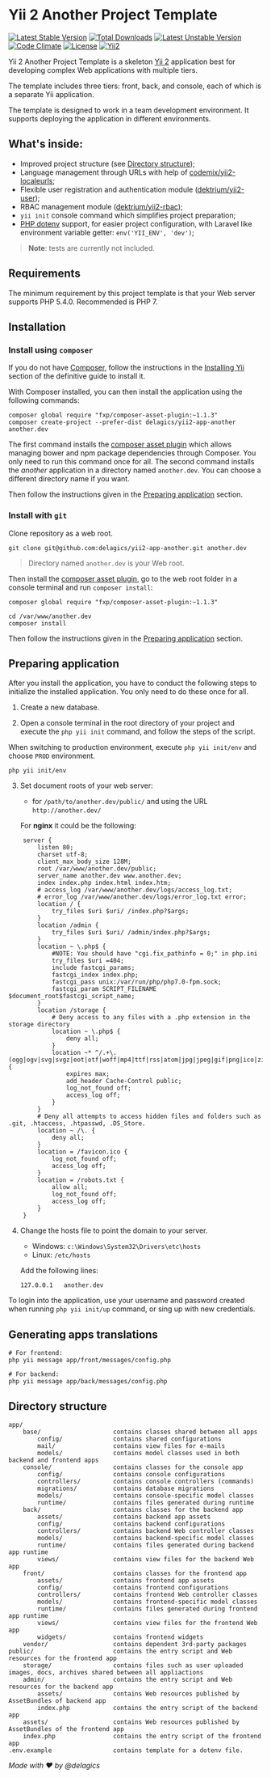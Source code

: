 # Yii 2 Another Project Template

[![Latest Stable Version](https://poser.pugx.org/delagics/yii2-app-another/v/stable.svg)](https://packagist.org/packages/delagics/yii2-app-another)
[![Total Downloads](https://poser.pugx.org/delagics/yii2-app-another/downloads)](https://packagist.org/packages/delagics/yii2-app-another)
[![Latest Unstable Version](https://poser.pugx.org/delagics/yii2-app-another/v/unstable.svg)](https://packagist.org/packages/delagics/yii2-app-another)
[![Code Climate](https://codeclimate.com/github/delagics/yii2-app-another/badges/gpa.svg)](https://codeclimate.com/github/delagics/yii2-app-another)
[![License](https://poser.pugx.org/delagics/yii2-app-another/license.svg)](https://packagist.org/packages/delagics/yii2-app-another)
[![Yii2](https://img.shields.io/badge/Powered_by-Yii_Framework-green.svg?style=flat)](http://www.yiiframework.com/extension/yii2-app-another)

Yii 2 Another Project Template is a skeleton [Yii 2](http://www.yiiframework.com/) application best for
developing complex Web applications with multiple tiers.

The template includes three tiers: front, back, and console, each of which
is a separate Yii application.

The template is designed to work in a team development environment. It supports
deploying the application in different environments.

## What's inside:

- Improved project structure (see [Directory structure](#directory-structure));
- Language management through URLs with help of [codemix/yii2-localeurls](https://github.com/codemix/yii2-localeurls);
- Flexible user registration and authentication module ([dektrium/yii2-user](https://github.com/dektrium/yii2-user));
- RBAC management module ([dektrium/yii2-rbac](https://github.com/dektrium/yii2-rbac));
- `yii init` console command which simplifies project preparation;
- [PHP dotenv](https://github.com/vlucas/phpdotenv) support, for easier project configuration, with Laravel like environment variable getter: `env('YII_ENV', 'dev')`;

> **Note**: tests are currently not included.

## Requirements

The minimum requirement by this project template is that your Web server supports PHP 5.4.0.
Recommended is PHP 7.

## Installation

### Install using `composer`

If you do not have [Composer](http://getcomposer.org/), follow the instructions in the
[Installing Yii](https://github.com/yiisoft/yii2/blob/master/docs/guide/start-installation.md#installing-via-composer) section of the definitive guide to install it.

With Composer installed, you can then install the application using the following commands:

    composer global require "fxp/composer-asset-plugin:~1.1.3"
    composer create-project --prefer-dist delagics/yii2-app-another another.dev

The first command installs the [composer asset plugin](https://github.com/francoispluchino/composer-asset-plugin/)
which allows managing bower and npm package dependencies through Composer. You only need to run this command
once for all. The second command installs the _another_ application in a directory named `another.dev`.
You can choose a different directory name if you want.

Then follow the instructions given in the [Preparing application](#preparing-application) section.

### Install with `git`

Clone repository as a web root.
```
git clone git@github.com:delagics/yii2-app-another.git another.dev
```

> Directory named `another.dev` is your Web root.

Then install the [composer asset plugin](https://github.com/francoispluchino/composer-asset-plugin/),
go to the web root folder in a console terminal and run `composer install`:

```
composer global require "fxp/composer-asset-plugin:~1.1.3"

cd /var/www/another.dev
composer install
```

Then follow the instructions given in the [Preparing application](#preparing-application) section.

## Preparing application

After you install the application, you have to conduct the following steps to initialize
the installed application. You only need to do these once for all.

1.  Create a new database.

2.  Open a console terminal in the root directory of your project and execute the `php yii init` command,
and follow the steps of the script.

When switching to production environment, execute `php yii init/env` and choose `PROD` environment.

```
php yii init/env
```

3. Set document roots of your web server:

   - for `/path/to/another.dev/public/` and using the URL `http://another.dev/`

   For **nginx** it could be the following:

```nginx
    server {
        listen 80;
        charset utf-8;
        client_max_body_size 128M;
        root /var/www/another.dev/public;
        server_name another.dev www.another.dev;
        index index.php index.html index.htm;
        # access_log /var/www/another.dev/logs/access_log.txt;
        # error_log /var/www/another.dev/logs/error_log.txt error;
        location / {
            try_files $uri $uri/ /index.php?$args;
        }
        location /admin {
            try_files $uri $uri/ /admin/index.php?$args;
        }
        location ~ \.php$ {
            #NOTE: You should have "cgi.fix_pathinfo = 0;" in php.ini
            try_files $uri =404;
            include fastcgi_params;
            fastcgi_index index.php;
            fastcgi_pass unix:/var/run/php/php7.0-fpm.sock;
            fastcgi_param SCRIPT_FILENAME $document_root$fastcgi_script_name;
        }
        location /storage {
            # Deny access to any files with a .php extension in the storage directory
            location ~ \.php$ {
                deny all;
            }
            location ~* ^/.+\.(ogg|ogv|svg|svgz|eot|otf|woff|mp4|ttf|rss|atom|jpg|jpeg|gif|png|ico|zip|tgz|gz|rar|bz2|doc|xls|exe|ppt|tar|mid|midi|wav|bmp|rtf)$ {
                expires max;
                add_header Cache-Control public;
                log_not_found off;
                access_log off;
            }
        }
        # Deny all attempts to access hidden files and folders such as .git, .htaccess, .htpasswd, .DS_Store.
        location ~ /\. {
            deny all;
        }
        location = /favicon.ico {
            log_not_found off;
            access_log off;
        }
        location = /robots.txt {
            allow all;
            log_not_found off;
            access_log off;
        }
    }
```

4. Change the hosts file to point the domain to your server.

   - Windows: `c:\Windows\System32\Drivers\etc\hosts`
   - Linux: `/etc/hosts`

   Add the following lines:

   ```
   127.0.0.1   another.dev
   ```

To login into the application, use your username and password created when running `php yii init/up` command, or sing up with new credentials.

## Generating apps translations

```
# For frontend:
php yii message app/front/messages/config.php

# For backend:
php yii message app/back/messages/config.php
```

## Directory structure

```
app/
    base/                    contains classes shared between all apps
        config/              contains shared configurations
        mail/                contains view files for e-mails
        models/              contains model classes used in both backend and frontend apps
    console/                 contains classes for the console app
        config/              contains console configurations
        controllers/         contains console controllers (commands)
        migrations/          contains database migrations
        models/              contains console-specific model classes
        runtime/             contains files generated during runtime
    back/                    contains classes for the backend app
        assets/              contains backend app assets
        config/              contains backend configurations
        controllers/         contains backend Web controller classes
        models/              contains backend-specific model classes
        runtime/             contains files generated during backend app runtime
        views/               contains view files for the backend Web app
    front/                   contains classes for the frontend app
        assets/              contains frontend app assets
        config/              contains frontend configurations
        controllers/         contains frontend Web controller classes
        models/              contains frontend-specific model classes
        runtime/             contains files generated during frontend app runtime
        views/               contains view files for the frontend Web app
        widgets/             contains frontend widgets
    vendor/                  contains dependent 3rd-party packages
public/                      contains the entry script and Web resources for the frontend app
    storage/                 contains files such as user uploaded images, docs, archives shared between all appliactions
    admin/                   contains the entry script and Web resources for the backend app
        assets/              contains Web resources published by AssetBundles of backend app
        index.php            contains the entry script of the backend app
    assets/                  contains Web resources published by AssetBundles of the frontend app
    index.php                contains the entry script of the frontend app
.env.example                 contains template for a dotenv file.
```

*Made with :heart: by @delagics*
